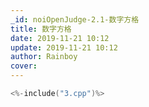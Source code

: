```yaml
---
_id: noiOpenJudge-2.1-数字方格
title: 数字方格
date: 2019-11-21 10:12
update: 2019-11-21 10:12
author: Rainboy
cover: 
---
```


```c
<%-include("3.cpp")%>
```
